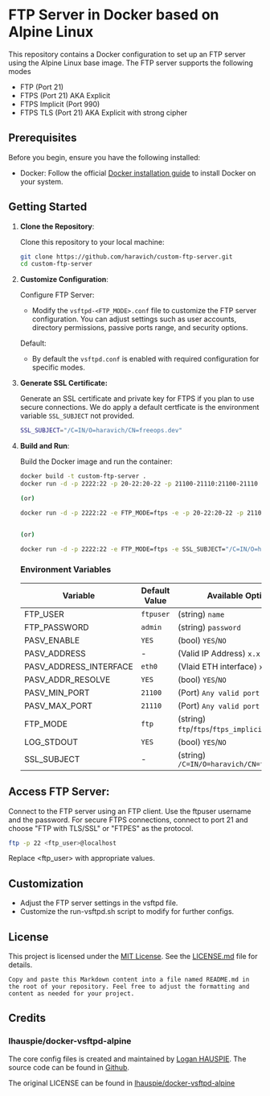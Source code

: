 # FTP Server in Docker based on Alpine Linux

This repository contains a Docker configuration to set up an FTP server using the Alpine Linux base image. The FTP server supports the following modes
* FTP (Port 21)
* FTPS (Port 21) AKA Explicit
* FTPS Implicit (Port 990)
* FTPS TLS (Port 21) AKA Explicit with strong cipher

## Prerequisites

Before you begin, ensure you have the following installed:

- Docker: Follow the official [Docker installation guide](https://docs.docker.com/get-docker/) to install Docker on your system.

## Getting Started

1. **Clone the Repository**:

   Clone this repository to your local machine:

   ```bash
   git clone https://github.com/haravich/custom-ftp-server.git
   cd custom-ftp-server
   ```

2. **Customize Configuration**:

    Configure FTP Server:
    - Modify the `vsftpd-<FTP_MODE>.conf` file to customize the FTP server configuration. You can adjust settings such as user accounts, directory permissions, passive ports range, and security options.

    Default:
    - By default the `vsftpd.conf` is enabled with required configuration for specific modes.

3. **Generate SSL Certificate:**

    Generate an SSL certificate and private key for FTPS if you plan to use secure connections. We do apply a default certficate is the environment variable `SSL_SUBJECT` not provided.

    ```bash
    SSL_SUBJECT="/C=IN/O=haravich/CN=freeops.dev"
    ```

4. **Build and Run**:

    Build the Docker image and run the container:

    ```bash
    docker build -t custom-ftp-server .
    docker run -d -p 2222:22 -p 20-22:20-22 -p 21100-21110:21100-21110 -p 990:990 custom-ftp-server

    (or)

    docker run -d -p 2222:22 -e FTP_MODE=ftps -e -p 20-22:20-22 -p 21100-21110:21100-21110 -p 990:990 custom-ftp-server


    (or)

    docker run -d -p 2222:22 -e FTP_MODE=ftps -e SSL_SUBJECT="/C=IN/O=haravich/CN=freeops.dev" -p 20-22:20-22 -p 21100-21110:21100-21110 -p 990:990 custom-ftp-server
    ```

    ### Environment Variables

    | Variable | Default Value | Available Options |
    |----------|----------|----------|
    | FTP_USER | `ftpuser` | (string) `name` |
    | FTP_PASSWORD | `admin` | (string) `password` |
    | PASV_ENABLE | `YES` | (bool) `YES`/`NO` | 
    | PASV_ADDRESS | - |  (Valid IP Address) `x.x.x.x` |
    | PASV_ADDRESS_INTERFACE | `eth0` | (Vlaid ETH interface) `xth1` |
    | PASV_ADDR_RESOLVE | `YES` | (bool) `YES`/`NO` |
    | PASV_MIN_PORT | `21100` | (Port) `Any valid port` |
    | PASV_MAX_PORT | `21110` | (Port) `Any valid port` |
    | FTP_MODE | `ftp` | (string) `ftp`/`ftps`/`ftps_implicit`/`ftps_tls` |
    | LOG_STDOUT | `YES` | (bool) `YES`/`NO` |
    | SSL_SUBJECT | - | (string) `/C=IN/O=haravich/CN=freeops.dev` |

## Access FTP Server:

Connect to the FTP server using an FTP client. Use the ftpuser username and the password. For secure FTPS connections, connect to port 21 and choose "FTP with TLS/SSL" or "FTPES" as the protocol.

```bash
ftp -p 22 <ftp_user>@localhost
```
Replace <ftp_user> with appropriate values.

## Customization
* Adjust the FTP server settings in the vsftpd file.
* Customize the run-vsftpd.sh script to modify for further configs.

## License
This project is licensed under the [MIT License](LICENSE.md). See the [LICENSE.md](LICENSE.md) file for details.
```
Copy and paste this Markdown content into a file named README.md in the root of your repository. Feel free to adjust the formatting and content as needed for your project.
```

## Credits

### lhauspie/docker-vsftpd-alpine

The core config files is created and maintained by [Logan HAUSPIE](https://github.com/lhauspie). The source code can be found in [Github](https://github.com/lhauspie/docker-vsftpd-alpine).

The original LICENSE can be found in [lhauspie/docker-vsftpd-alpine](https://github.com/lhauspie/docker-vsftpd-alpine/blob/develop/LICENCE)
